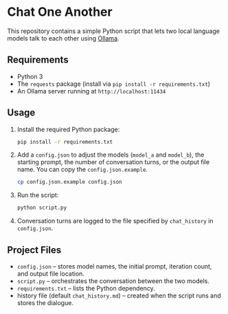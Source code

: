 # Chat One Another

This repository contains a simple Python script that lets two local language models talk to each other using [Ollama](https://ollama.com/).

## Requirements

- Python 3
- The `requests` package (install via `pip install -r requirements.txt`)
- An Ollama server running at `http://localhost:11434`

## Usage

1. Install the required Python package:
   ```bash
   pip install -r requirements.txt
   ```
2. Add a `config.json` to adjust the models (`model_a` and `model_b`), the starting prompt, the number of conversation turns, or the output file name. You can copy the `config.json.example`.
   ```bash
   cp config.json.example config.json
   ```

3. Run the script:
   ```bash
   python script.py
   ```
4. Conversation turns are logged to the file specified by `chat_history` in `config.json`.

## Project Files

- `config.json` – stores model names, the initial prompt, iteration count, and output file location.
- `script.py` – orchestrates the conversation between the two models.
- `requirements.txt` – lists the Python dependency.
- history file (default `chat_history.md`) – created when the script runs and stores the dialogue.

